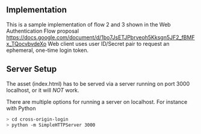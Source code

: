 ## Implementation
This is a sample implementation of flow 2 and 3 shown in the Web Authentication Flow proposal
https://docs.google.com/document/d/1bo7JsETJPbrveoh5Kksgn5JF2_fBMFx_TQocvbvdeXo
Web client uses user ID/Secret pair to request an ephemeral, one-time login token. 
## Server Setup
The asset (index.html) has to be served via a server running on port 3000 localhost, or it will *NOT* work.

There are multiple options for running a server on localhost. For instance with Python
```bash
> cd cross-origin-login
> python -m SimpleHTTPServer 3000
```
